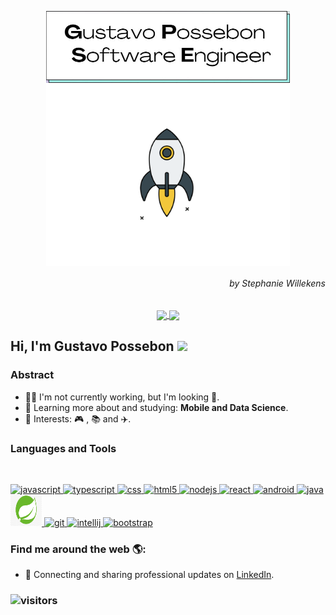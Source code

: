 <p align="center">
  <a href="#">
    <img align="center" width="390" src="signature.jpg" />
  </a>
  <a href="#">
    <img align="center" width="390" src="rocket.gif" />
	
  </a>
  <h6 align="right">by Stephanie Willekens</h6>
</p>

<p align="center">
  <a href="https://github.com/anuraghazra/github-readme-stats">
    <img
      align="center"
      src="https://github-readme-stats.vercel.app/api/top-langs/?username=possebas&layout=compact&theme=radical"
    />
  </a>
  <a href="https://github.com/anuraghazra/github-readme-stats">
    <img
      align="center"
      height="165"
      src="https://github-readme-stats.vercel.app/api?username=possebas&count_private=true&show_icons=true&custom_title=Github%20Status&theme=radical"
    />
  </a>
</p>

## Hi, I'm Gustavo Possebon <img src="https://raw.githubusercontent.com/iampavangandhi/iampavangandhi/master/gifs/Hi.gif" width="30px"></h2> 

### Abstract

- 👨‍💻 I'm not currently working, but I'm looking 👀.
- 🌱 Learning more about and studying: **Mobile and Data Science**.
- 💙 Interests: 🎮 ,  📚 and ✈️.

### Languages and Tools

<br/>

<p align="left">
  <a
    href="https://developer.mozilla.org/en-US/docs/Web/JavaScript"
    target="_blank" >
    <img
      src="https://devicons.github.io/devicon/devicon.git/icons/javascript/javascript-original.svg"
      alt="javascript"
      width="50"
      height="50"
    />
  </a>
  <a href="https://www.typescriptlang.org/" target="_blank">
    <img
      src="https://devicons.github.io/devicon/devicon.git/icons/typescript/typescript-original.svg"
      alt="typescript"
      width="50"
      height="50"
    />
  </a>
  <a
    href="https://developer.mozilla.org/en-US/docs/Glossary/CSS"
    target="_blank" >
    <img
      src="https://devicons.github.io/devicon/devicon.git/icons/css3/css3-plain-wordmark.svg"
      alt="css"
      width="50"
      height="50"
    />
  </a>
  <a
    href="https://developer.mozilla.org/en-US/docs/Glossary/HTML"
    target="_blank" >
    <img
      src="https://devicons.github.io/devicon/devicon.git/icons/html5/html5-plain-wordmark.svg"
      alt="html5"
      width="50"
      height="50"
    />
  </a>
    <a href="https://nodejs.org" target="_blank">
    <img
      src="https://devicons.github.io/devicon/devicon.git/icons/nodejs/nodejs-original-wordmark.svg"
      alt="nodejs"
      width="50"
      height="50"
    />
  </a>
  <a href="https://reactjs.org/" target="_blank">
    <img
      src="https://devicons.github.io/devicon/devicon.git/icons/react/react-original-wordmark.svg"
      alt="react"
      width="50"
      height="50"
    />
  </a>
  <a href="https://www.android.com/" target="_blank">
    <img
      src="https://devicons.github.io/devicon/devicon.git/icons/android/android-original-wordmark.svg"
      alt="android"
      width="50"
      height="50"
    />
  </a>
  <a href="https://www.java.com/en/" target="_blank">
    <img
      alt="java"
      src="https://devicons.github.io/devicon/devicon.git/icons/java/java-original-wordmark.svg"
      width="50"
      height="50"
    />
  </a>
  <a href="https://spring.io/" target="_blank">
    <img
      src="spring.jpg"
      alt="spring"
      width="50"
      height="50"
    />
  </a>
  <a href="https://git-scm.com/" target="_blank">
    <img
      src="https://devicons.github.io/devicon/devicon.git/icons/git/git-original-wordmark.svg"
      alt="git"
      width="50"
      height="50"
    />
  </a>
  <a href="https://www.jetbrains.com/idea/" target="_blank">
    <img
      src="https://devicons.github.io/devicon/devicon.git/icons/intellij/intellij-plain-wordmark.svg"
      alt="intellij"
      width="50"
      height="50"
    />
  </a>
  <a href="https://getbootstrap.com/" target="_blank">
    <img
      src="https://devicons.github.io/devicon/devicon.git/icons/bootstrap/bootstrap-plain-wordmark.svg"
      alt="bootstrap"
      width="50"
      height="50"
    />
  </a>
</p>

### Find me around the web 🌎:

- 💼 Connecting and sharing professional updates on <a href="https://www.linkedin.com/in/gustavopossebon/">LinkedIn</a>.

### ![visitors](https://visitor-badge.glitch.me/badge?page_id=Possebas)

